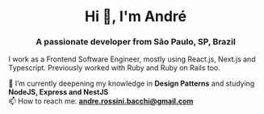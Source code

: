 <h1 align="center">Hi 👋, I'm André</h1>
<h3 align="center">A passionate developer from São Paulo, SP, Brazil</h3>

I work as a Frontend Software Engineer, mostly using React.js, Next.js and Typescript. Previously worked with Ruby and Ruby on Rails too.

🌱 I’m currently deepening my knowledge in **Design Patterns** and studying **NodeJS, Express and NestJS**
<br/>
📫 How to reach me: **andre.rossini.bacchi@gmail.com**
<br/>
